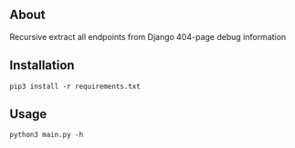 ## About
Recursive extract all endpoints from Django 404-page debug information


## Installation
```commandline
pip3 install -r requirements.txt
```

## Usage
```commandline
python3 main.py -h
```